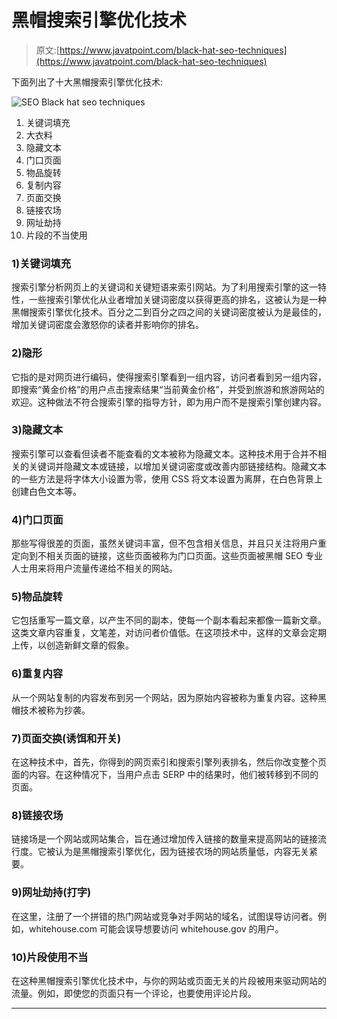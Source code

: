 # 黑帽搜索引擎优化技术

> 原文:[https://www.javatpoint.com/black-hat-seo-techniques](https://www.javatpoint.com/black-hat-seo-techniques)

下面列出了十大黑帽搜索引擎优化技术:

![SEO Black hat seo techniques](../Images/fca7d94121c09825ccdb40f9b9425885.png)

1.  关键词填充
2.  大衣料
3.  隐藏文本
4.  门口页面
5.  物品旋转
6.  复制内容
7.  页面交换
8.  链接农场
9.  网址劫持
10.  片段的不当使用

### 1)关键词填充

搜索引擎分析网页上的关键词和关键短语来索引网站。为了利用搜索引擎的这一特性，一些搜索引擎优化从业者增加关键词密度以获得更高的排名，这被认为是一种黑帽搜索引擎优化技术。百分之二到百分之四之间的关键词密度被认为是最佳的，增加关键词密度会激怒你的读者并影响你的排名。

### 2)隐形

它指的是对网页进行编码，使得搜索引擎看到一组内容，访问者看到另一组内容，即搜索“黄金价格”的用户点击搜索结果“当前黄金价格”，并受到旅游和旅游网站的欢迎。这种做法不符合搜索引擎的指导方针，即为用户而不是搜索引擎创建内容。

### 3)隐藏文本

搜索引擎可以查看但读者不能查看的文本被称为隐藏文本。这种技术用于合并不相关的关键词并隐藏文本或链接，以增加关键词密度或改善内部链接结构。隐藏文本的一些方法是将字体大小设置为零，使用 CSS 将文本设置为离屏，在白色背景上创建白色文本等。

### 4)门口页面

那些写得很差的页面，虽然关键词丰富，但不包含相关信息，并且只关注将用户重定向到不相关页面的链接，这些页面被称为门口页面。这些页面被黑帽 SEO 专业人士用来将用户流量传递给不相关的网站。

### 5)物品旋转

它包括重写一篇文章，以产生不同的副本，使每一个副本看起来都像一篇新文章。这类文章内容重复，文笔差，对访问者价值低。在这项技术中，这样的文章会定期上传，以创造新鲜文章的假象。

### 6)重复内容

从一个网站复制的内容发布到另一个网站，因为原始内容被称为重复内容。这种黑帽技术被称为抄袭。

### 7)页面交换(诱饵和开关)

在这种技术中，首先，你得到的网页索引和搜索引擎列表排名，然后你改变整个页面的内容。在这种情况下，当用户点击 SERP 中的结果时，他们被转移到不同的页面。

### 8)链接农场

链接场是一个网站或网站集合，旨在通过增加传入链接的数量来提高网站的链接流行度。它被认为是黑帽搜索引擎优化，因为链接农场的网站质量低，内容无关紧要。

### 9)网址劫持(打字)

在这里，注册了一个拼错的热门网站或竞争对手网站的域名，试图误导访问者。例如，whitehouse.com 可能会误导想要访问 whitehouse.gov 的用户。

### 10)片段使用不当

在这种黑帽搜索引擎优化技术中，与你的网站或页面无关的片段被用来驱动网站的流量。例如，即使您的页面只有一个评论，也要使用评论片段。

* * *